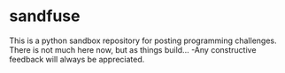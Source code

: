 # sandfuse

This is a python sandbox repository for posting programming challenges.
There is not much here now, but as things build...
-Any constructive feedback will always be appreciated.
